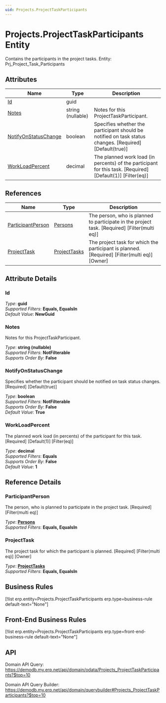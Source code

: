 ```yaml
---
uid: Projects.ProjectTaskParticipants
---
```

# Projects.ProjectTaskParticipants Entity

Contains the participants in the project tasks. Entity: Prj_Project_Task_Participants

## Attributes

| Name | Type | Description |
| ---- | ---- | --- |
| [Id](Projects.ProjectTaskParticipants.md#id) | guid |  
| [Notes](Projects.ProjectTaskParticipants.md#notes) | string (nullable) | Notes for this ProjectTaskParticipant. 
| [NotifyOnStatusChange](Projects.ProjectTaskParticipants.md#notifyonstatuschange) | boolean | Specifies whether the participant should be notified on task status changes. [Required] [Default(true)] 
| [WorkLoadPercent](Projects.ProjectTaskParticipants.md#workloadpercent) | decimal | The planned work load (in percents) of the participant for this task. [Required] [Default(1)] [Filter(eq)] 

## References

| Name | Type | Description |
| ---- | ---- | --- |
| [ParticipantPerson](Projects.ProjectTaskParticipants.md#participantperson) | [Persons](General.Contacts.Persons.md) | The person, who is planned to participate in the project task. [Required] [Filter(multi eq)] |
| [ProjectTask](Projects.ProjectTaskParticipants.md#projecttask) | [ProjectTasks](Projects.ProjectTasks.md) | The project task for which the participant is planned. [Required] [Filter(multi eq)] [Owner] |


## Attribute Details

### Id

_Type_: **guid**  
_Supported Filters_: **Equals, EqualsIn**  
_Default Value_: **NewGuid**  

### Notes

Notes for this ProjectTaskParticipant.

_Type_: **string (nullable)**  
_Supported Filters_: **NotFilterable**  
_Supports Order By_: **False**  

### NotifyOnStatusChange

Specifies whether the participant should be notified on task status changes. [Required] [Default(true)]

_Type_: **boolean**  
_Supported Filters_: **NotFilterable**  
_Supports Order By_: **False**  
_Default Value_: **True**  

### WorkLoadPercent

The planned work load (in percents) of the participant for this task. [Required] [Default(1)] [Filter(eq)]

_Type_: **decimal**  
_Supported Filters_: **Equals**  
_Supports Order By_: **False**  
_Default Value_: **1**  


## Reference Details

### ParticipantPerson

The person, who is planned to participate in the project task. [Required] [Filter(multi eq)]

_Type_: **[Persons](General.Contacts.Persons.md)**  
_Supported Filters_: **Equals, EqualsIn**  

### ProjectTask

The project task for which the participant is planned. [Required] [Filter(multi eq)] [Owner]

_Type_: **[ProjectTasks](Projects.ProjectTasks.md)**  
_Supported Filters_: **Equals, EqualsIn**  



## Business Rules

[!list erp.entity=Projects.ProjectTaskParticipants erp.type=business-rule default-text="None"]

## Front-End Business Rules

[!list erp.entity=Projects.ProjectTaskParticipants erp.type=front-end-business-rule default-text="None"]

## API

Domain API Query:
<https://demodb.my.erp.net/api/domain/odata/Projects_ProjectTaskParticipants?$top=10>

Domain API Query Builder:
<https://demodb.my.erp.net/api/domain/querybuilder#Projects_ProjectTaskParticipants?$top=10>


